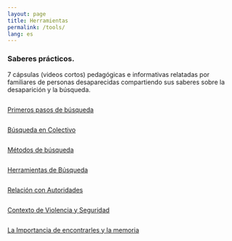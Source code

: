 ```yaml
---
layout: page
title: Herramientas
permalink: /tools/
lang: es
---
```


<h3>Saberes prácticos.</h3>

<p class="intro">7 cápsulas (videos cortos) pedagógicas e informativas relatadas por familiares de personas desaparecidas compartiendo sus saberes sobre la desaparición y la búsqueda.</p>

<div class="row">
  <div class="column">
    <div class="placeholder_video"></div>
    <p><a href="#" target="_blank">Primeros pasos de búsqueda</a></p>
  </div>
  <div class="column">
    <div class="placeholder_video"></div>
    <p><a href="#" target="_blank">Búsqueda en Colectivo</a></p>
  </div>
  <div class="column">
    <div class="placeholder_video"></div>
    <p><a href="#" target="_blank">Métodos de búsqueda</a></p>
  </div>  
</div><!-- /row -->

<div class="row">
  <div class="column">
    <div class="placeholder_video"></div>
    <p><a href="#" target="_blank">Herramientas de Búsqueda</a></p>
  </div>
  <div class="column">
    <div class="placeholder_video"></div>
    <p><a href="#" target="_blank">Relación con Autoridades</a></p>
  </div>
  <div class="column">
    <div class="placeholder_video"></div>
    <p><a href="#" target="_blank">Contexto de Violencia y Seguridad</a></p>
  </div>  
</div><!-- /row -->

<div class="row">
  <div class="column">
    <div class="placeholder_video"></div>
    <p><a href="#" target="_blank">La Importancia de encontrarles y la memoria</a></p>
  </div>

</div><!-- /row -->

<div class="spacer_a"></div>
